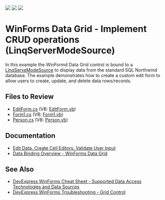 <!-- default badges list -->
![](https://img.shields.io/endpoint?url=https://codecentral.devexpress.com/api/v1/VersionRange/128629596/20.1.3%2B)
[![](https://img.shields.io/badge/Open_in_DevExpress_Support_Center-FF7200?style=flat-square&logo=DevExpress&logoColor=white)](https://supportcenter.devexpress.com/ticket/details/E4498)
[![](https://img.shields.io/badge/📖_How_to_use_DevExpress_Examples-e9f6fc?style=flat-square)](https://docs.devexpress.com/GeneralInformation/403183)
<!-- default badges end -->

# WinForms Data Grid - Implement CRUD operations (LinqServerModeSource)

In this example the WinFormd Data Grid control is bound to a [LinqServeModeSource](https://docs.devexpress.com/CoreLibraries/DevExpress.Data.Linq.LinqServerModeSource) to display data from the standard SQL Northwind database. The example demonstrates how to create a custom edit form to allow users to create, update, and delete data rows/records.


## Files to Review

* [EditForm.cs](./CS/LinqServerModeSource/EditForm.cs) (VB: [EditForm.vb](./VB/LinqServerModeSource/EditForm.vb))
* [Form1.cs](./CS/LinqServerModeSource/Form1.cs) (VB: [Form1.vb](./VB/LinqServerModeSource/Form1.vb))
* [Person.cs](./CS/LinqServerModeSource/Person.cs) (VB: [Person.vb](./VB/LinqServerModeSource/Person.vb))


## Documentation

* [Edit Data. Create Cell Editors. Validate User Input](https://docs.devexpress.com/WindowsForms/753/controls-and-libraries/data-grid/data-editing-and-validation/modify-and-validate-cell-values)
* [Data Binding Overview - WinForms Data Grid](https://docs.devexpress.com/WindowsForms/634/controls-and-libraries/data-grid/data-binding)

## See Also

* [DevExpress WinForms Cheat Sheet - Supported Data Access Technologies and Data Sources](https://go.devexpress.com/CheatSheets_WinForms_Examples_T904237.aspx)
* [DevExpress WinForms Troubleshooting - Grid Control](https://go.devexpress.com/CheatSheets_WinForms_Examples_T934742.aspx)
